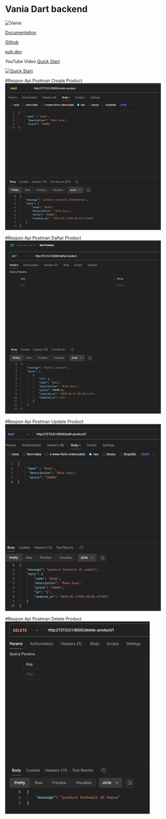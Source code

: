 
# Vania Dart backend

![Vania](https://vdart.dev/img/logo.png)

[Documentation](https://vdart.dev)

[Github](https://github.com/vania-dart/framework)

[pub.dev](https://pub.dev/packages/vania)

YouTube Video [Quick Start](https://www.youtube.com/watch?v=k8ol0F4bDKs)

[![Quick Start](http://img.youtube.com/vi/k8ol0F4bDKs/0.jpg)](https://www.youtube.com/watch?v=k8ol0F4bDKs "Quick Start")

#Respon Api Postman Create Product
![Alt text](storage/create.png)

#Respon Api Postman Daftar Product
![Alt text](storage/show-product.png)

#Respon Api Postman Update Product
![Alt text](storage/update-product.png)

#Respon Api Postman Delete Product
![Alt text](storage/delete-product.png)